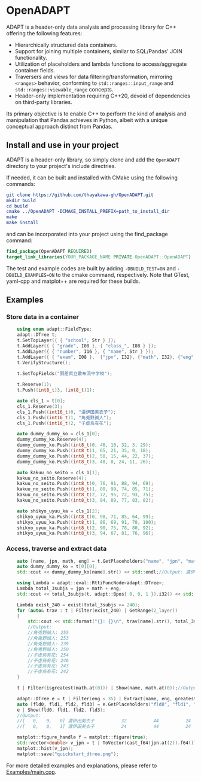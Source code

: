 # OpenADAPT

ADAPT is a header-only data analysis and processing library for C++ offering the following features:

* Hierarchically structured data containers.
* Support for joining multiple containers, similar to SQL/Pandas' JOIN functionality.
* Utilization of placeholders and lambda functions to access/aggregate container fields.
* Traversers and views for data filtering/transformation, mirroring `<ranges>` behavior, conforming to `std::ranges::input_range` and `std::ranges::viewable_range` concepts.
* Header-only implementation requiring C++20, devoid of dependencies on third-party libraries.

Its primary objective is to enable C++ to perform the kind of analysis and manipulation that Pandas achieves in Python, albeit with a unique conceptual approach distinct from Pandas.


## Install and use in your project

ADAPT is a header-only library, so simply clone and add the `OpenADAPT` directory to your project's include directries.

If needed, it can be built and installed with CMake using the following commands:
```cmake
git clone https://github.com/thayakawa-gh/OpenADAPT.git
mkdir build
cd build
cmake ../OpenADAPT -DCMAKE_INSTALL_PREFIX=path_to_install_dir
make
make install
```
and can be incorporated into your project using the find_package command:

```cmake
find_package(OpenADAPT REQUIRED)
target_link_libraries(YOUR_PACKAGE_NAME PRIVATE OpenADAPT::OpenADAPT)
```

The test and example codes are built by adding `-DBUILD_TEST=ON` and `-DBUILD_EXAMPLES=ON` to the cmake command, respectively. Note that GTest, yaml-cpp and matplot++ are required for these builds.

## Examples

### Store data in a container
```cpp
	using enum adapt::FieldType;
	adapt::DTree t;
	t.SetTopLayer({ { "school", Str } });
	t.AddLayer({ { "grade", I08 }, { "class_", I08 } });
	t.AddLayer({ { "number", I16 }, { "name", Str } });
	t.AddLayer({ { "exam", I08 },  {"jpn", I32}, {"math", I32}, {"eng", I32}, {"sci", I32}, {"soc", I32 } });
	t.VerifyStructure();
	
	t.SetTopFields("胴差県立散布流中学校");

	t.Reserve(1);
	t.Push((int8_t)3, (int8_t)1);

	auto cls_1 = t[0];
	cls_1.Reserve(3);
	cls_1.Push((int16_t)0, "濃伊田美衣子");
	cls_1.Push((int16_t)1, "角兎野誠人");
	cls_1.Push((int16_t)2, "子虚烏有花");

	auto dummy_dummy_ko = cls_1[0];
	dummy_dummy_ko.Reserve(4);
	dummy_dummy_ko.Push((int8_t)0, 46, 10, 32, 3, 29);
	dummy_dummy_ko.Push((int8_t)1, 65, 21, 35, 0, 18);
	dummy_dummy_ko.Push((int8_t)2, 50, 15, 44, 22, 37);
	dummy_dummy_ko.Push((int8_t)3, 48, 8, 24, 11, 26);

	auto kakuu_no_seito = cls_1[1];
	kakuu_no_seito.Reserve(4);
	kakuu_no_seito.Push((int8_t)0, 76, 91, 88, 94, 69);
	kakuu_no_seito.Push((int8_t)1, 80, 99, 74, 85, 71);
	kakuu_no_seito.Push((int8_t)2, 72, 95, 72, 93, 75);
	kakuu_no_seito.Push((int8_t)3, 84, 89, 77, 83, 82);

	auto shikyo_uyuu_ka = cls_1[2];
	shikyo_uyuu_ka.Push((int8_t)0, 98, 71, 85, 64, 99);
	shikyo_uyuu_ka.Push((int8_t)1, 86, 69, 91, 70, 100);
	shikyo_uyuu_ka.Push((int8_t)2, 90, 75, 78, 80, 92);
	shikyo_uyuu_ka.Push((int8_t)3, 94, 67, 81, 76, 96);
```

### Access, traverse and extract data
```cpp
	auto [name, jpn, math, eng] = t.GetPlaceholders("name", "jpn", "math", "eng");
	auto dummy_dummy_ko = t[0][0];
	std::cout << dummy_dummy_ko[name].str() << std::endl;//Output: 濃伊田美衣子

	using Lambda = adapt::eval::RttiFuncNode<adapt::DTree>;
	Lambda total_3subjs = jpn + math + eng;
	std::cout << total_3subjs(t, adapt::Bpos{ 0, 0, 1 }).i32() << std::endl;//Output: 121

	Lambda exist_240 = exist(total_3subjs >= 240);
	for (auto& trav : t | Filter(exist_240) | GetRange(2_layer))
	{
		std::cout << std::format("{}: {}\n", trav[name].str(), total_3subjs(trav).i32());
		//Output: 
		//角兎野誠人: 255
		//角兎野誠人: 253
		//角兎野誠人: 239
		//角兎野誠人: 250
		//子虚烏有花: 254
		//子虚烏有花: 246
		//子虚烏有花: 243
		//子虚烏有花: 242
	}

	t | Filter(isgreatest(math.at(0))) | Show(name, math.at(0));//Output: [   0,   1]  角兎野誠人     91

	adapt::DTree e = t | Filter(eng < 35) | Extract(name, eng, greatest(eng), least(eng));
	auto [fld0, fld1, fld2, fld3] = e.GetPlaceholders("fld0", "fld1", "fld2", "fld3");
	e | Show(fld0, fld1, fld2, fld3);
	//Output: 
	//[   0,   0,   0] 濃伊田美衣子          32          44          24
	//[   0,   0,   1] 濃伊田美衣子          24          44          24

	matplot::figure_handle f = matplot::figure(true);
	std::vector<double> v_jpn = t | ToVector(cast_f64(jpn.at(2)).f64());
	matplot::hist(v_jpn);
	matplot::save("quickstart_dtree.png");
```

For more detailed examples and explanations, please refer to [Examples/main.cpp](Examples/main.cpp).
